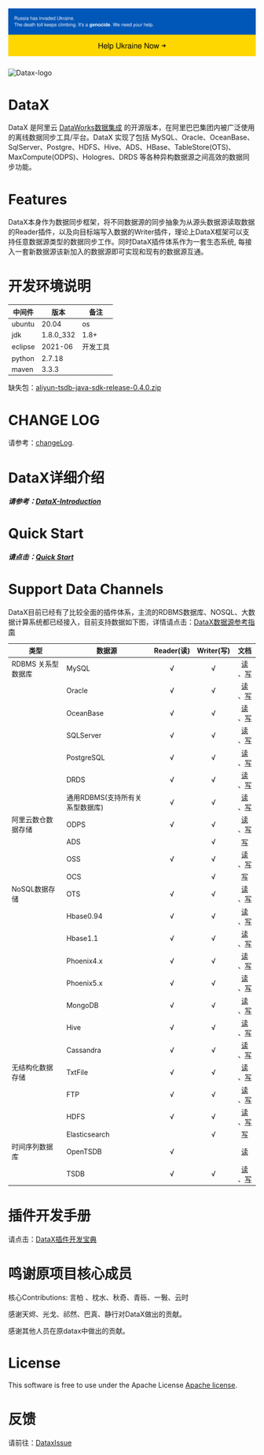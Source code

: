 # [![Stand With Ukraine](https://raw.githubusercontent.com/vshymanskyy/StandWithUkraine/main/banner2-direct.svg)](https://stand-with-ukraine.pp.ua)

![Datax-logo](https://github.com/alibaba/DataX/blob/master/images/DataX-logo.jpg)


# DataX

DataX 是阿里云 [DataWorks数据集成](https://www.aliyun.com/product/bigdata/ide) 的开源版本，在阿里巴巴集团内被广泛使用的离线数据同步工具/平台。DataX 实现了包括 MySQL、Oracle、OceanBase、SqlServer、Postgre、HDFS、Hive、ADS、HBase、TableStore(OTS)、MaxCompute(ODPS)、Hologres、DRDS 等各种异构数据源之间高效的数据同步功能。

# Features

DataX本身作为数据同步框架，将不同数据源的同步抽象为从源头数据源读取数据的Reader插件，以及向目标端写入数据的Writer插件，理论上DataX框架可以支持任意数据源类型的数据同步工作。同时DataX插件体系作为一套生态系统, 每接入一套新数据源该新加入的数据源即可实现和现有的数据源互通。

# 开发环境说明

| 中间件  | 版本  | 备注 |
| ------------ | ------------ | ------------ |
| ubuntu | 20.04 | os |
| jdk    | 1.8.0_332 | 1.8+ |
| eclipse | 2021-06 | 开发工具 |
| python | 2.7.18 | |
| maven | 3.3.3| |

缺失包：[aliyun-tsdb-java-sdk-release-0.4.0.zip](https://codeload.github.com/aliyun/aliyun-tsdb-java-sdk/zip/refs/heads/release/0.4.0)

# CHANGE LOG

请参考：[changeLog](https://github.com/xmy20051643/DataX/blob/master/CHANGELOG.md).


# DataX详细介绍

##### 请参考：[DataX-Introduction](https://github.com/alibaba/DataX/blob/master/introduction.md)

# Quick Start

##### 请点击：[Quick Start](https://github.com/xmy20051643/DataX/blob/master/userGuid.md)


# Support Data Channels

DataX目前已经有了比较全面的插件体系，主流的RDBMS数据库、NOSQL、大数据计算系统都已经接入，目前支持数据如下图，详情请点击：[DataX数据源参考指南](https://github.com/alibaba/DataX/wiki/DataX-all-data-channels)

| 类型           | 数据源        | Reader(读) | Writer(写) |文档|
| ------------ | ---------- | :-------: | :-------: |:-------: |
| RDBMS 关系型数据库 | MySQL      |     √     |     √     |[读](https://github.com/alibaba/DataX/blob/master/mysqlreader/doc/mysqlreader.md) 、[写](https://github.com/alibaba/DataX/blob/master/mysqlwriter/doc/mysqlwriter.md)|
|              | Oracle     |     √     |     √     |[读](https://github.com/alibaba/DataX/blob/master/oraclereader/doc/oraclereader.md) 、[写](https://github.com/alibaba/DataX/blob/master/oraclewriter/doc/oraclewriter.md)|
|              | OceanBase  |     √     |     √     |[读](https://open.oceanbase.com/docs/community/oceanbase-database/V3.1.0/use-datax-to-full-migration-data-to-oceanbase) 、[写](https://open.oceanbase.com/docs/community/oceanbase-database/V3.1.0/use-datax-to-full-migration-data-to-oceanbase)|
|              | SQLServer  |     √     |     √     |[读](https://github.com/alibaba/DataX/blob/master/sqlserverreader/doc/sqlserverreader.md) 、[写](https://github.com/alibaba/DataX/blob/master/sqlserverwriter/doc/sqlserverwriter.md)|
|              | PostgreSQL |     √     |     √     |[读](https://github.com/alibaba/DataX/blob/master/postgresqlreader/doc/postgresqlreader.md) 、[写](https://github.com/alibaba/DataX/blob/master/postgresqlwriter/doc/postgresqlwriter.md)|
|              | DRDS |     √     |     √     |[读](https://github.com/alibaba/DataX/blob/master/drdsreader/doc/drdsreader.md) 、[写](https://github.com/alibaba/DataX/blob/master/drdswriter/doc/drdswriter.md)|
|              | 通用RDBMS(支持所有关系型数据库)         |     √     |     √     |[读](https://github.com/alibaba/DataX/blob/master/rdbmsreader/doc/rdbmsreader.md) 、[写](https://github.com/alibaba/DataX/blob/master/rdbmswriter/doc/rdbmswriter.md)|
| 阿里云数仓数据存储    | ODPS       |     √     |     √     |[读](https://github.com/alibaba/DataX/blob/master/odpsreader/doc/odpsreader.md) 、[写](https://github.com/alibaba/DataX/blob/master/odpswriter/doc/odpswriter.md)|
|              | ADS        |           |     √     |[写](https://github.com/alibaba/DataX/blob/master/adswriter/doc/adswriter.md)|
|              | OSS        |     √     |     √     |[读](https://github.com/alibaba/DataX/blob/master/ossreader/doc/ossreader.md) 、[写](https://github.com/alibaba/DataX/blob/master/osswriter/doc/osswriter.md)|
|              | OCS        |           |     √     |[写](https://github.com/alibaba/DataX/blob/master/ocswriter/doc/ocswriter.md)|
| NoSQL数据存储    | OTS        |     √     |     √     |[读](https://github.com/alibaba/DataX/blob/master/otsreader/doc/otsreader.md) 、[写](https://github.com/alibaba/DataX/blob/master/otswriter/doc/otswriter.md)|
|              | Hbase0.94  |     √     |     √     |[读](https://github.com/alibaba/DataX/blob/master/hbase094xreader/doc/hbase094xreader.md) 、[写](https://github.com/alibaba/DataX/blob/master/hbase094xwriter/doc/hbase094xwriter.md)|
|              | Hbase1.1   |     √     |     √     |[读](https://github.com/alibaba/DataX/blob/master/hbase11xreader/doc/hbase11xreader.md) 、[写](https://github.com/alibaba/DataX/blob/master/hbase11xwriter/doc/hbase11xwriter.md)|
|              | Phoenix4.x   |     √     |     √     |[读](https://github.com/alibaba/DataX/blob/master/hbase11xsqlreader/doc/hbase11xsqlreader.md) 、[写](https://github.com/alibaba/DataX/blob/master/hbase11xsqlwriter/doc/hbase11xsqlwriter.md)|
|              | Phoenix5.x   |     √     |     √     |[读](https://github.com/alibaba/DataX/blob/master/hbase20xsqlreader/doc/hbase20xsqlreader.md) 、[写](https://github.com/alibaba/DataX/blob/master/hbase20xsqlwriter/doc/hbase20xsqlwriter.md)|
|              | MongoDB    |     √     |     √     |[读](https://github.com/alibaba/DataX/blob/master/mongodbreader/doc/mongodbreader.md) 、[写](https://github.com/alibaba/DataX/blob/master/mongodbwriter/doc/mongodbwriter.md)|
|              | Hive       |     √     |     √     |[读](https://github.com/alibaba/DataX/blob/master/hdfsreader/doc/hdfsreader.md) 、[写](https://github.com/alibaba/DataX/blob/master/hdfswriter/doc/hdfswriter.md)|
|              | Cassandra       |     √     |     √     |[读](https://github.com/alibaba/DataX/blob/master/cassandrareader/doc/cassandrareader.md) 、[写](https://github.com/alibaba/DataX/blob/master/cassandrawriter/doc/cassandrawriter.md)|
| 无结构化数据存储     | TxtFile    |     √     |     √     |[读](https://github.com/alibaba/DataX/blob/master/txtfilereader/doc/txtfilereader.md) 、[写](https://github.com/alibaba/DataX/blob/master/txtfilewriter/doc/txtfilewriter.md)|
|              | FTP        |     √     |     √     |[读](https://github.com/alibaba/DataX/blob/master/ftpreader/doc/ftpreader.md) 、[写](https://github.com/alibaba/DataX/blob/master/ftpwriter/doc/ftpwriter.md)|
|              | HDFS       |     √     |     √     |[读](https://github.com/alibaba/DataX/blob/master/hdfsreader/doc/hdfsreader.md) 、[写](https://github.com/alibaba/DataX/blob/master/hdfswriter/doc/hdfswriter.md)|
|              | Elasticsearch       |         |     √     |[写](https://github.com/alibaba/DataX/blob/master/elasticsearchwriter/doc/elasticsearchwriter.md)|
| 时间序列数据库 | OpenTSDB | √ |  |[读](https://github.com/alibaba/DataX/blob/master/opentsdbreader/doc/opentsdbreader.md)|
|  | TSDB | √ | √ |[读](https://github.com/alibaba/DataX/blob/master/tsdbreader/doc/tsdbreader.md) 、[写](https://github.com/alibaba/DataX/blob/master/tsdbwriter/doc/tsdbhttpwriter.md)|

# 插件开发手册

请点击：[DataX插件开发宝典](https://github.com/alibaba/DataX/blob/master/dataxPluginDev.md)


# 鸣谢原项目核心成员

核心Contributions: 言柏 、枕水、秋奇、青砾、一斅、云时

感谢天烬、光戈、祁然、巴真、静行对DataX做出的贡献。

感谢其他人员在原datax中做出的贡献。

# License

This software is free to use under the Apache License [Apache license](https://github.com/alibaba/DataX/blob/master/license.txt).

# 反馈

请前往：[DataxIssue](https://github.com/alibaba/DataX/issues)

